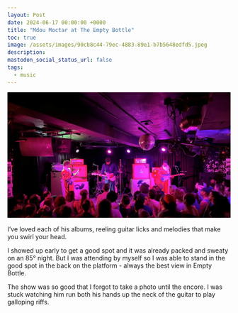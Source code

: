 ```yaml
---
layout: Post
date: 2024-06-17 00:00:00 +0000
title: "Mdou Moctar at The Empty Bottle"
toc: true
image: /assets/images/90cb8c44-79ec-4883-89e1-b7b5648edfd5.jpeg
description: 
mastodon_social_status_url: false
tags: 
  - music
---
```




![IMG_3144](/assets/images/90cb8c44-79ec-4883-89e1-b7b5648edfd5.jpeg)

I’ve loved each of his albums, reeling guitar licks and melodies that make you swirl your head. 

I showed up early to get a good spot and it was already packed and sweaty on an 85° night. But I was attending by myself so I was able to stand in the good spot in the back on the platform - always the best view in Empty Bottle. 

The show was so good that I forgot to take a photo until the encore. I was stuck watching him run both his hands up the neck of the guitar to play galloping riffs. 
